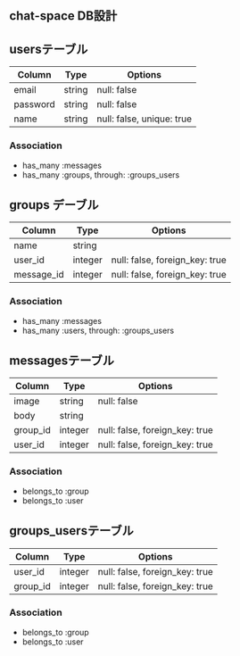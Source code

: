 ## chat-space DB設計

## usersテーブル
|Column|Type|Options|
|------|----|-------|
|email|string|null: false|
|password|string|null: false|
|name|string|null: false, unique: true|
### Association
- has_many :messages
- has_many :groups, through: :groups_users

## groups デーブル
|Column|Type|Options|
|------|----|-------|
|name|string|
|user_id|integer|null: false, foreign_key: true|
|message_id|integer|null: false, foreign_key: true|
### Association
- has_many :messages
- has_many :users, through: :groups_users


## messagesテーブル
|Column|Type|Options|
|------|----|-------|
|image|string|null: false|
|body|string||
|group_id|integer|null: false, foreign_key: true|
|user_id|integer|null: false, foreign_key: true|
### Association
- belongs_to :group
- belongs_to :user



## groups_usersテーブル
|Column|Type|Options|
|------|----|-------|
|user_id|integer|null: false, foreign_key: true|
|group_id|integer|null: false, foreign_key: true|
### Association
- belongs_to :group
- belongs_to :user